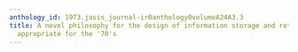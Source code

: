 ```yaml
---
anthology_id: 1973.jasis_journal-ir0anthology0volumeA24A3.3
title: A novel philosophy for the design of information storage and retrieval systems
  appropriate for the '70's
---
```

